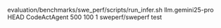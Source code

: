evaluation/benchmarks/swe_perf/scripts/run_infer.sh llm.gemini25-pro HEAD CodeActAgent 500 100 1 sweperf/sweperf test
